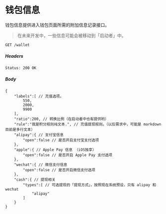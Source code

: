 # 钱包信息

钱包信息提供进入钱包页面所需的附加信息记录接口。

> 在未来开发中，一些信息可能会被移动到「启动者」中。

```
GET /wallet
```

##### Headers

```
Status: 200 OK
```

##### Body

```json5
{
    "labels":[ // 充值选项。
        550,
        2000,
        9900
    ],
    "ratio":200, // 转换比例（在启动者中也有提供哟）
    "rule":"我是积分规则纯文本.", // 充值提现规则。（以后需求中，可能是 markdown 目前是多行文本）
    "alipay":{ // 支付宝信息
        "open":false // 是否开启支付宝支付选项
    },
    "apple":{ // Apple Pay 信息 （iOS独享）
        "open":false // 是否开启 Apple Pay 支付选项
    },
    "wechat":{ // 微信支付信息
        "open":false // 是否开启微信支付选项
    },
    "cash":{ // 提现相关
        "types":[ // 可选提现的「提现方式」，按照现在系统预设，只有 alipay 和 wechat
            "alipay"
        ]
    }
}
```
